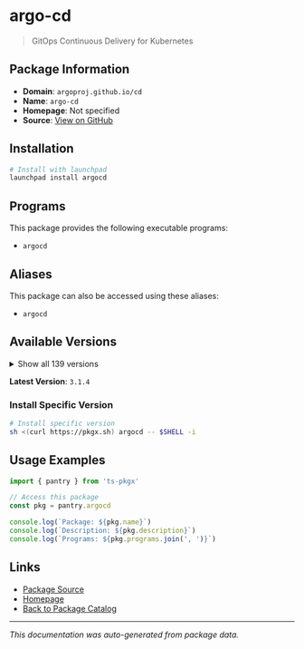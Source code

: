 # argo-cd

> GitOps Continuous Delivery for Kubernetes

## Package Information

- **Domain**: `argoproj.github.io/cd`
- **Name**: `argo-cd`
- **Homepage**: Not specified
- **Source**: [View on GitHub](https://github.com/pkgxdev/pantry/tree/main/projects/argoproj.github.io/cd/package.yml)

## Installation

```bash
# Install with launchpad
launchpad install argocd
```

## Programs

This package provides the following executable programs:

- `argocd`

## Aliases

This package can also be accessed using these aliases:

- `argocd`

## Available Versions

<details>
<summary>Show all 139 versions</summary>

- `3.1.4`, `3.1.3`, `3.1.2`, `3.1.1`, `3.1.0`
- `3.0.16`, `3.0.15`, `3.0.14`, `3.0.13`, `3.0.12`
- `3.0.11`, `3.0.6`, `3.0.5`, `3.0.4`, `3.0.3`
- `3.0.2`, `3.0.1`, `3.0.0`, `2.14.17`, `2.14.16`
- `2.14.15`, `2.14.14`, `2.14.13`, `2.14.12`, `2.14.11`
- `2.14.10`, `2.14.9`, `2.14.7`, `2.14.6`, `2.14.5`
- `2.14.4`, `2.14.3`, `2.14.2`, `2.14.1`, `2.14.0`
- `2.13.9`, `2.13.7`, `2.13.6`, `2.13.5`, `2.13.4`
- `2.13.3`, `2.13.2`, `2.13.1`, `2.13.0`, `2.12.12`
- `2.12.11`, `2.12.10`, `2.12.9`, `2.12.8`, `2.12.7`
- `2.12.6`, `2.12.5`, `2.12.4`, `2.12.3`, `2.12.2`
- `2.12.1`, `2.12.0`, `2.11.13`, `2.11.12`, `2.11.11`
- `2.11.10`, `2.11.9`, `2.11.8`, `2.11.7`, `2.11.6`
- `2.11.5`, `2.11.4`, `2.11.3`, `2.11.2`, `2.11.1`
- `2.11.0`, `2.10.20`, `2.10.19`, `2.10.18`, `2.10.17`
- `2.10.16`, `2.10.15`, `2.10.14`, `2.10.13`, `2.10.12`
- `2.10.11`, `2.10.10`, `2.10.9`, `2.10.8`, `2.10.7`
- `2.10.6`, `2.10.5`, `2.10.4`, `2.10.3`, `2.10.2`
- `2.10.1`, `2.10.0`, `2.9.22`, `2.9.21`, `2.9.20`
- `2.9.19`, `2.9.18`, `2.9.17`, `2.9.16`, `2.9.15`
- `2.9.14`, `2.9.13`, `2.9.12`, `2.9.11`, `2.9.10`
- `2.9.9`, `2.9.7`, `2.9.6`, `2.9.5`, `2.9.4`
- `2.9.3`, `2.9.2`, `2.9.1`, `2.9.0`, `2.8.21`
- `2.8.20`, `2.8.19`, `2.8.18`, `2.8.17`, `2.8.16`
- `2.8.15`, `2.8.14`, `2.8.12`, `2.8.11`, `2.8.10`
- `2.8.9`, `2.8.8`, `2.8.7`, `2.8.6`, `2.8.5`
- `2.8.4`, `2.8.3`, `2.8.2`, `2.7.18`, `2.7.17`
- `2.7.16`, `2.7.15`, `2.7.14`, `2.6.15`

</details>

**Latest Version**: `3.1.4`

### Install Specific Version

```bash
# Install specific version
sh <(curl https://pkgx.sh) argocd -- $SHELL -i
```

## Usage Examples

```typescript
import { pantry } from 'ts-pkgx'

// Access this package
const pkg = pantry.argocd

console.log(`Package: ${pkg.name}`)
console.log(`Description: ${pkg.description}`)
console.log(`Programs: ${pkg.programs.join(', ')}`)
```

## Links

- [Package Source](https://github.com/pkgxdev/pantry/tree/main/projects/argoproj.github.io/cd/package.yml)
- [Homepage](#)
- [Back to Package Catalog](../../../package-catalog.md)

---

*This documentation was auto-generated from package data.*
